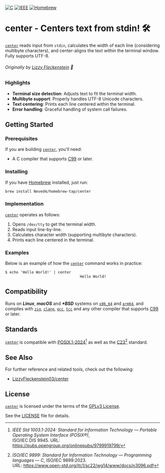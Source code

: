 [![C](https://img.shields.io/badge/ISO_C17-A8B9CC?logo=c&logoColor=fff)][C17]
[![IEEE](https://img.shields.io/badge/POSIX.1&#8209;2024-00629B?logo=ieee&logoColor=fff)][POSIX.1-2024]
[![Homebrew](https://img.shields.io/badge/Homebrew-tap-2AAB47?logo=homebrew&logoColor=959DA5&labelColor=2B3137)](https://github.com/Neved4/homebrew-tap/blob/main/Formula/center.rb)

# center - Centers text from stdin! 🛠️

[`center`] reads input from `stdin`, calculates the width of each line
(considering multibyte characters), and center-aligns the text within the
terminal window. Fully supports UTF-8.

###### Originally by [Lizzy Fleckenstein][LizzyFleckenstein03/center] 🤍


### Highlights

- **Terminal size detection**: Adjusts text to fit the terminal width.
- **Multibyte support**: Properly handles UTF-8 Unicode characters.
- **Text centering**: Prints each line centered within the terminal.
- **Error handling**: Graceful handling of system call failures.

## Getting Started

### Prerequisites

If you are building [`center`], you'll need:

- A C compiler that supports [C99] or later.

### Installing

If you have [Homebrew] installed, just run:

```sh
brew install Neved4/homebrew-tap/center
```

### Implementation

[`center`] operates as follows:

1. Opens `/dev/tty` to get the terminal width.
2. Reads input line-by-line.
3. Calculates character width (supporting multibyte characters).
4. Prints each line centered in the terminal.

### Examples

Below is an example of how the [`center`] command works in practice:

```console
$ echo 'Hello World!' | center
                                  Hello World!
```

## Compatibility

Runs on _**Linux**_, _**macOS**_ and _**\*BSD**_ systems on [`x86_64`] and
[`arm64`], and compiles with [`zig`], [`clang`], [`gcc`], [`tcc`] and any other
compiler that supports [C99] or later.

## Standards

[`center`] is compatible with [POSIX.1-2024][][^1] as well as the [C23][][^2] standard.

## See Also

For further reference and related tools, check out the following:

- [LizzyFleckenstein03/center]

## License

[`center`] is licensed under the terms of the [GPLv3 License].

See the [LICENSE](LICENSE) file for details.

[`arm64`]: https://en.wikipedia.org/wiki/AArch64
[`center`]: https://github.com/Neved4/center
[`clang`]: https://clang.llvm.org/
[`gcc`]: https://gcc.gnu.org/
[`tcc`]: https://bellard.org/tcc/
[`x86_64`]: https://en.wikipedia.org/wiki/X86-64
[`zig`]: https://ziglang.org/
[C99]: https://www.open-std.org/jtc1/sc22/wg14/www/docs/n1256.pdf
[C17]: https://www.open-std.org/jtc1/sc22/wg14/www/docs/n2310.pdf
[C23]: https://www.open-std.org/jtc1/sc22/wg14/www/docs/n3220.pdf
[GPLv3 License]: https://www.gnu.org/licenses/gpl-3.0.en.html
[Homebrew]: https://brew.sh/
[LizzyFleckenstein03/center]: https://github.com/LizzyFleckenstein03/center/blob/master/center.c
[POSIX.1-2024]: https://pubs.opengroup.org/onlinepubs/9799919799/

[^1]: _IEEE Std 1003.1-2024: Standard for Information Technology
    — Portable Operating System Interface (POSIX®)_, \
    ISO/IEC DIS 9945. URL: https://pubs.opengroup.org/onlinepubs/9799919799/
[^2]: _ISO/IEC 9899: Standard for Information Technology
    — Programming languages — C_, ISO/IEC 9899:2023. \
    URL: https://www.open-std.org/jtc1/sc22/wg14/www/docs/n3096.pdf
